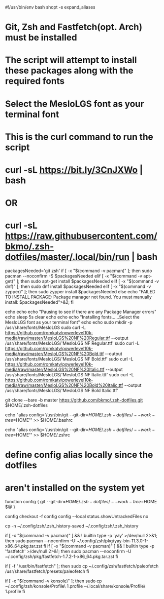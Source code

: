 #!/usr/bin/env bash
shopt -s expand_aliases
#
# Git, Zsh and Fastfetch(opt. Arch) must be installed
# The script will attempt to install these packages along with the required fonts
# Select the MesloLGS font as your terminal font
# This is the curl command to run the script
# curl -sL https://bit.ly/3CnJXWo | bash
# OR
# curl -sL https://raw.githubusercontent.com/bkmo/.zsh-dotfiles/master/.local/bin/run | bash

packagesNeeded='git zsh'
if [ -x "$(command -v pacman)" ]; then sudo pacman --noconfirm -S $packagesNeeded
elif [ -x "$(command -v apt-get)" ]; then sudo apt-get install $packagesNeeded
elif [ -x "$(command -v dnf)" ];     then sudo dnf install $packagesNeeded
elif [ -x "$(command -v zypper)" ];  then sudo zypper install $packagesNeeded
else echo "FAILED TO INSTALL PACKAGE: Package manager not found. You must manually install: $packagesNeeded">&2; fi

echo
echo
echo "Pausing to see if there are any Package Manager errors"
echo
sleep 5s
clear
echo
echo
echo "Installing fonts......Select the MesloLGS font as your terminal font"
echo
echo
sudo mkdir -p /usr/share/fonts/MesloLGS
sudo curl -L https://github.com/romkatv/powerlevel10k-media/raw/master/MesloLGS%20NF%20Regular.ttf --output /usr/share/fonts/MesloLGS/'MesloLGS NF Regular.ttf'
sudo curl -L https://github.com/romkatv/powerlevel10k-media/raw/master/MesloLGS%20NF%20Bold.ttf --output /usr/share/fonts/MesloLGS/'MesloLGS NF Bold.ttf'
sudo curl -L https://github.com/romkatv/powerlevel10k-media/raw/master/MesloLGS%20NF%20Italic.ttf --output /usr/share/fonts/MesloLGS/'MesloLGS NF Italic.ttf'
sudo curl -L https://github.com/romkatv/powerlevel10k-media/raw/master/MesloLGS%20NF%20Bold%20Italic.ttf --output /usr/share/fonts/MesloLGS/'MesloLGS NF Bold Italic.ttf'

git clone --bare -b master https://github.com/bkmo/.zsh-dotfiles.git $HOME/.zsh-dotfiles

echo "alias config='/usr/bin/git --git-dir=$HOME/.zsh-dotfiles/ --work-tree=$HOME'" >> $HOME/.bashrc

echo "alias config='/usr/bin/git --git-dir=$HOME/.zsh-dotfiles/ --work-tree=$HOME'" >> $HOME/.zshrc
# define config alias locally since the dotfiles
# aren't installed on the system yet
function config {
   git --git-dir=$HOME/.zsh-dotfiles/ --work-tree=$HOME $@
}

config checkout -f
config config --local status.showUntrackedFiles no

cp -n ~/.config/zsh/.zsh_history-saved ~/.config/zsh/.zsh_history

if [ -x "$(command -v pacman)" ] && ! builtin type -p 'yay' >/dev/null 2>&1; then
    sudo pacman --noconfirm -U ~/.config/zsh/pkg/yay-bin-11.3.0-1-x86_64.pkg.tar.zst
fi
if [ -x "$(command -v pacman)" ] && ! builtin type -p 'fastfetch' >/dev/null 2>&1; then
    sudo pacman --noconfirm -U ~/.config/zsh/pkg/fastfetch-1.7.2-1-x86_64.pkg.tar.zst
  fi

  if [ -f "/usr/bin/fastfetch" ]; then sudo cp ~/.config/zsh/fastfetch/paleofetch /usr/share/fastfetch/presets/paleofetch
fi

if [ -x "$(command -v konsole)" ]; then sudo cp ~/.config/zsh/konsole/Profile\ 1.profile ~/.local/share/konsole/Profile\ 1.profile
fi

